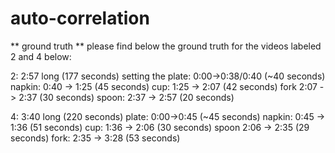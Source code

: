 # auto-correlation

** ground truth **
please find below the ground truth for the videos labeled 2 and 4 below:

2: 2:57 long (177 seconds)
setting the plate: 0:00->0:38/0:40 (~40 seconds)
napkin: 0:40 -> 1:25 (45 seconds)
cup: 1:25 -> 2:07 (42 seconds)
fork 2:07 -> 2:37 (30 seconds)
spoon: 2:37 -> 2:57 (20 seconds)


4: 3:40 long (220 seconds)
plate: 0:00->0:45 (~45 seconds)
napkin: 0:45 -> 1:36 (51 seconds)
cup: 1:36 -> 2:06 (30 seconds)
spoon 2:06 -> 2:35 (29 seconds)
fork: 2:35 -> 3:28 (53 seconds)
